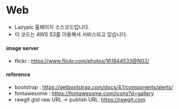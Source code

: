 # Web
- Lazypic 홈페이지 소스코드입니다.
- 이 코드는 AWS S3를 이용해서 서비스되고 있습니다.

#### image server
- flickr : https://www.flickr.com/photos/161844533@N02/

#### reference
- bootstrap : https://getbootstrap.com/docs/4.1/components/alerts/
- fontawesome : https://fontawesome.com/icons?d=gallery
- rawgit gist raw URL -> publish URL: https://rawgit.com
